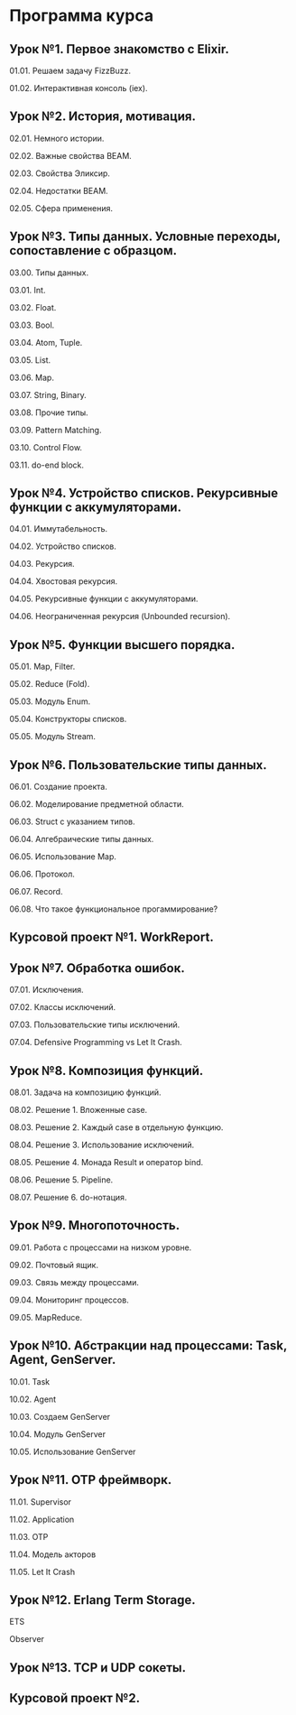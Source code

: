 # Программа курса

## Урок №1. Первое знакомство с Elixir.

01.01. Решаем задачу FizzBuzz.

01.02. Интерактивная консоль (iex).


## Урок №2. История, мотивация.

02.01. Немного истории.

02.02. Важные свойства BEAM.

02.03. Свойства Эликсир.

02.04. Недостатки BEAM.

02.05. Сфера применения.


## Урок №3. Типы данных. Условные переходы, сопоставление с образцом.

03.00. Типы данных.

03.01. Int.

03.02. Float.

03.03. Bool.

03.04. Atom, Tuple.

03.05. List.

03.06. Map.

03.07. String, Binary.

03.08. Прочие типы.

03.09. Pattern Matching.

03.10. Control Flow.

03.11. do-end block.


## Урок №4. Устройство списков. Рекурсивные функции с аккумуляторами.

04.01. Иммутабельность.

04.02. Устройство списков.

04.03. Рекурсия.

04.04. Хвостовая рекурсия.

04.05. Рекурсивные функции с аккумуляторами.

04.06. Неограниченная рекурсия (Unbounded recursion).


## Урок №5. Функции высшего порядка.

05.01. Map, Filter.

05.02. Reduce (Fold).

05.03. Модуль Enum.

05.04. Конструкторы списков.

05.05. Модуль Stream.


## Урок №6. Пользовательские типы данных.

06.01. Создание проекта.

06.02. Моделирование предметной области.

06.03. Struct с указанием типов.

06.04. Алгебраические типы данных.

06.05. Использование Map.

06.06. Протокол.

06.07. Record.

06.08. Что такое функциональное прогаммирование?


## Курсовой проект №1. WorkReport.


## Урок №7. Обработка ошибок.

07.01. Исключения.

07.02. Классы исключений.

07.03. Пользовательские типы исключений.

07.04. Defensive Programming vs Let It Crash.


## Урок №8. Композиция функций.

08.01. Задача на композицию функций.

08.02. Решение 1. Вложенные case.

08.03. Решение 2. Каждый case в отдельную функцию.

08.04. Решение 3. Использование исключений.

08.05. Решение 4. Монада Result и оператор bind.

08.06. Решение 5. Pipeline.

08.07. Решение 6. do-нотация.


## Урок №9. Многопоточность.

09.01. Работа с процессами на низком уровне.

09.02. Почтовый ящик.

09.03. Связь между процессами.

09.04. Мониторинг процессов.

09.05. MapReduce.


## Урок №10. Абстракции над процессами: Task, Agent, GenServer.

10.01. Task

10.02. Agent

10.03. Создаем GenServer

10.04. Модуль GenServer

10.05. Использование GenServer


## Урок №11. OTP фреймворк.

11.01. Supervisor

11.02. Application

11.03. OTP

11.04. Модель акторов

11.05. Let It Crash


## Урок №12. Erlang Term Storage.

ETS

Observer


## Урок №13. TCP и UDP сокеты.

## Курсовой проект №2.
